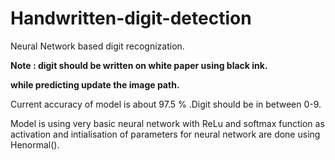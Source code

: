 # Handwritten-digit-detection
Neural Network based digit recognization.

**Note : digit should be written on white paper using black ink.**

**while predicting update the image path.**

Current accuracy of model is about 97.5 % .Digit should be in between 0-9.

Model is using very basic neural network with ReLu and softmax function as activation and intialisation of parameters for neural network are done using Henormal(). 
